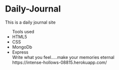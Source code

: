 # Daily-Journal
This is a daily journal site <br>
 
<ul>Tools used 
  <li> HTML5 </li>
  <li> CSS </li>
  <li> MongoDb </li>
  <li> Express </li>
Write what you feel.....make your memories eternal<br>
https://intense-hollows-08815.herokuapp.com/
